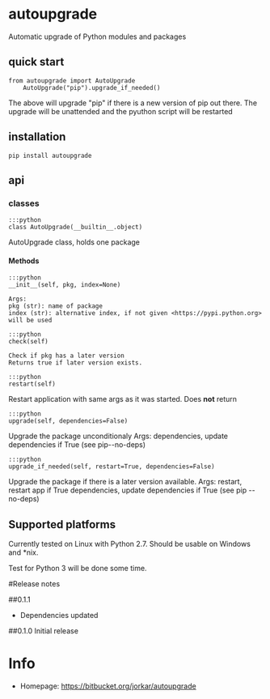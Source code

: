 # autoupgrade

Automatic upgrade of Python modules and packages

## quick start

	from autoupgrade import AutoUpgrade
    	AutoUpgrade("pip").upgrade_if_needed()
The above will upgrade "pip" if there is a new version of pip out there. 
The upgrade will be unattended and the pyuthon script will be restarted

## installation

	pip install autoupgrade

## api

### classes

	:::python
    class AutoUpgrade(__builtin__.object)
AutoUpgrade class, holds one package

#### Methods
	:::python
	__init__(self, pkg, index=None)

	Args:
	pkg (str): name of package
	index (str): alternative index, if not given <https://pypi.python.org> will be used

	:::python
	check(self)

	Check if pkg has a later version
	Returns true if later version exists.

	:::python
	restart(self)
Restart application with same args as it was started.
Does **not** return

	:::python
	upgrade(self, dependencies=False)
Upgrade the package unconditionaly
Args:
dependencies, update dependencies if True (see pip--no-deps)

	:::python
	upgrade_if_needed(self, restart=True, dependencies=False)
Upgrade the package if there is a later version available.
Args:
restart, restart app if True
dependencies, update dependencies if True (see pip --no-deps)

## Supported platforms

Currently tested on Linux with Python 2.7.
Should be usable on Windows and *nix.

Test for Python 3 will be done some time.


#Release notes

##0.1.1
- Dependencies updated

##0.1.0
Initial release

#### 
# Info

- Homepage: https://bitbucket.org/jorkar/autoupgrade
